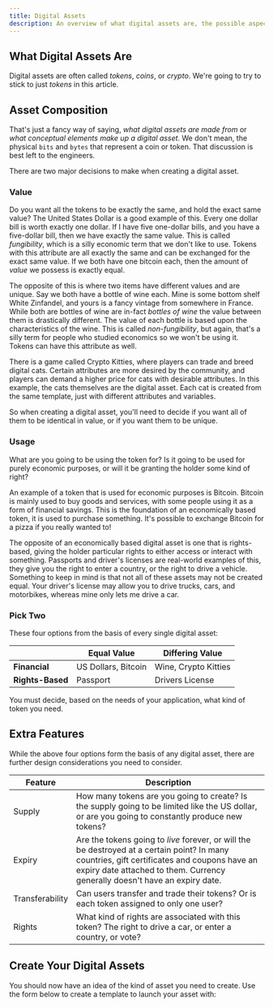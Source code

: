 ```yaml
---
title: Digital Assets
description: An overview of what digital assets are, the possible aspects of them, and their potential use cases.
---
```


## What Digital Assets Are

Digital assets are often called _tokens_, _coins_, or _crypto_. We're going to try to stick to just _tokens_ in this article.

## Asset Composition

That's just a fancy way of saying, _what digital assets are made from_ or _what conceptual elements make up a digital asset_. We don't mean, the physical `bits` and `bytes` that represent a coin or token. That discussion is best left to the engineers.

There are two major decisions to make when creating a digital asset.

### Value

Do you want all the tokens to be exactly the same, and hold the exact same value? The United States Dollar is a good example of this. Every one dollar bill is worth exactly one dollar. If I have five one-dollar bills, and you have a five-dollar bill, then we have exactly the same value. This is called _fungibility_, which is a silly economic term that we don't like to use. Tokens with this attribute are all exactly the same and can be exchanged for the exact same value. If we both have one bitcoin each, then the amount of _value_ we possess is exactly equal.

The opposite of this is where two items have different values and are unique. Say we both have a bottle of wine each. Mine is some bottom shelf White Zinfandel, and yours is a fancy vintage from somewhere in France. While both are bottles of wine are in-fact _bottles of wine_ the value between them is drastically different. The value of each bottle is based upon the characteristics of the wine. This is called _non-fungibility_, but again, that's a silly term for people who studied economics so we won't be using it. Tokens can have this attribute as well.

There is a game called Crypto Kitties, where players can trade and breed digital cats. Certain attributes are more desired by the community, and players can demand a higher price for cats with desirable attributes. In this example, the cats themselves are the digital asset. Each cat is created from the same template, just with different attributes and variables.

So when creating a digital asset, you'll need to decide if you want all of them to be identical in value, or if you want them to be unique.

### Usage

What are you going to be using the token for? Is it going to be used for purely economic purposes, or will it be granting the holder some kind of right?

An example of a token that is used for economic purposes is Bitcoin. Bitcoin is mainly used to buy goods and services, with some people using it as a form of financial savings. This is the foundation of an economically based token, it is used to purchase something. It's possible to exchange Bitcoin for a pizza if you really wanted to!

The opposite of an economically based digital asset is one that is rights-based, giving the holder particular rights to either access or interact with something. Passports and driver's licenses are real-world examples of this, they give you the right to enter a country, or the right to drive a vehicle. Something to keep in mind is that not all of these assets may not be created equal. Your driver's license may allow you to drive trucks, cars, and motorbikes, whereas mine only lets me drive a car.

### Pick Two

These four options from the basis of every single digital asset:

|                  | Equal Value         | Differing Value      |
| ---              | ---                 | ---                  |
| **Financial**    | US Dollars, Bitcoin | Wine, Crypto Kitties |
| **Rights-Based** | Passport            | Drivers License      |

You must decide, based on the needs of your application, what kind of token you need.

## Extra Features

While the above four options form the basis of any digital asset, there are further design considerations you need to consider.

| Feature | Description |
| --- | --- |
| Supply | How many tokens are you going to create? Is the supply going to be limited like the US dollar, or are you going to constantly produce new tokens? |
| Expiry | Are the tokens going to _live_ forever, or will the be destroyed at a certain point? In many countries, gift certificates and coupons have an expiry date attached to them. Currency generally doesn't have an expiry date. |
| Transferability | Can users transfer and trade their tokens? Or is each token assigned to only one user? |
| Rights | What kind of rights are associated with this token? The right to drive a car, or enter a country, or vote? |

## Create Your Digital Assets

You should now have an idea of the kind of asset you need to create. Use the form below to create a template to launch your asset with:
